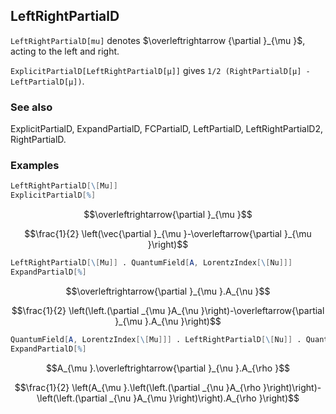 ##  LeftRightPartialD 

`LeftRightPartialD[mu]` denotes $\overleftrightarrow {\partial }_{\mu }$, acting to the left and right.

`ExplicitPartialD[LeftRightPartialD[μ]]` gives `1/2 (RightPartialD[μ] - LeftPartialD[μ])`.

###  See also 

ExplicitPartialD, ExpandPartialD, FCPartialD, LeftPartialD, LeftRightPartialD2, RightPartialD.

###  Examples 

```mathematica
LeftRightPartialD[\[Mu]]
ExplicitPartialD[%]
```

$$\overleftrightarrow{\partial }_{\mu }$$

$$\frac{1}{2} \left(\vec{\partial }_{\mu }-\overleftarrow{\partial }_{\mu }\right)$$

```mathematica
LeftRightPartialD[\[Mu]] . QuantumField[A, LorentzIndex[\[Nu]]]
ExpandPartialD[%]
```

$$\overleftrightarrow{\partial }_{\mu }.A_{\nu }$$

$$\frac{1}{2} \left(\left.(\partial _{\mu }A_{\nu }\right)-\overleftarrow{\partial }_{\mu }.A_{\nu }\right)$$

```mathematica
QuantumField[A, LorentzIndex[\[Mu]]] . LeftRightPartialD[\[Nu]] . QuantumField[A, LorentzIndex[\[Rho]]]
ExpandPartialD[%]
```

$$A_{\mu }.\overleftrightarrow{\partial }_{\nu }.A_{\rho }$$

$$\frac{1}{2} \left(A_{\mu }.\left(\left.(\partial _{\nu }A_{\rho }\right)\right)-\left(\left.(\partial _{\nu }A_{\mu }\right)\right).A_{\rho }\right)$$